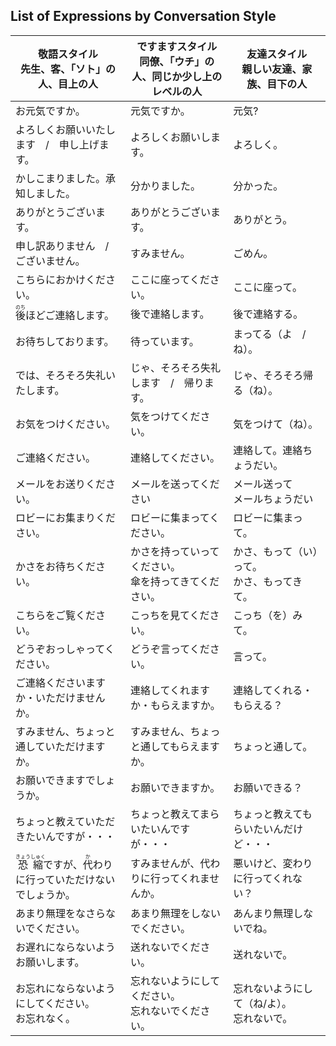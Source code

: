## List of Expressions by Conversation Style

|敬語スタイル</br>先生、客、「ソト」の人、目上の人|ですますスタイル</br>同僚、「ウチ」の人、同じか少し上のレベルの人|友達スタイル</br>親しい友達、家族、目下の人|
| --- | --- | --- |
|お元気ですか。|元気ですか。|元気?|
|よろしくお願いいたします　/　申し上げます。|よろしくお願いします。|よろしく。|
|かしこまりました。承知しました。|分かりました。|分かった。|
|ありがとうございます。|ありがとうございます。|ありがとう。|
|申し訳ありません　/　ございません。|すみません。|ごめん。|
|こちらにおかけください。|ここに座ってください。|ここに座って。|
|<ruby>後<rt>のち</rt></ruby>ほどご連絡します。|後で連絡します。|後で連絡する。|
|お待ちしております。|待っています。|まってる（よ　/　ね）。|
|では、そろそろ失礼いたします。|じゃ、そろそろ失礼します　/　帰ります。|じゃ、そろそろ帰る（ね）。|
|お気をつけください。|気をつけてください。|気をつけて（ね）。|
|ご連絡ください。|連絡してください。|連絡して。連絡ちょうだい。|
|メールをお送りください。|メールを送ってください|メール送って</br>メールちょうだい|
|ロビーにお集まりください。|ロビーに集まってください。|ロビーに集まって。|
|かさをお待ちください。|かさを持っていってください。</br>傘を持ってきてください。|かさ、もって（い）って。</br>かさ、もってきて。|
|こちらをご覧ください。|こっちを見てください。|こっち（を）みて。|
|どうぞおっしゃってください。|どうぞ言ってください。|言って。|
|ご連絡くださいますか・いただけませんか。|連絡してくれますか・もらえますか。|連絡してくれる・もらえる？|
|すみません、ちょっと通していただけますか。|すみません、ちょっと通してもらえますか。|ちょっと通して。|
|お願いできますでしょうか。|お願いできますか。|お願いできる？|
|ちょっと教えていただきたいんですが・・・|ちょっと教えてまらいたいんですが・・・|ちょっと教えてもらいたいんだけど・・・|
|<ruby>恐<rt>きょう</rt>縮<rt>しゅく</rt></ruby>ですが、<ruby>代<rt>か</rt></ruby>わりに行っていただけないでしょうか。|すみませんが、代わりに行ってくれませんか。|悪いけど、変わりに行ってくれない？|
|あまり無理をなさらないでください。|あまり無理をしないでください。|あんまり無理しないでね。|
|お遅れにならないようお願いします。|送れないでください。|送れないで。|
|お忘れにならないようにしてください。</br>お忘れなく。|忘れないようにしてください。</br>忘れないでください。|忘れないようにして（ね/よ）。</br>忘れないで。|